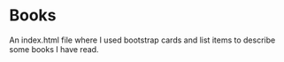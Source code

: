 # Books
An index.html file where I used bootstrap cards and list items to describe some books I have read.
